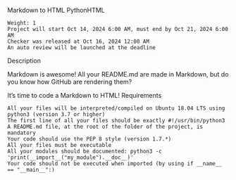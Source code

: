  Markdown to HTML
PythonHTML

    Weight: 1
    Project will start Oct 14, 2024 6:00 AM, must end by Oct 21, 2024 6:00 AM
    Checker was released at Oct 16, 2024 12:00 AM
    An auto review will be launched at the deadline

Description

Markdown is awesome! All your README.md are made in Markdown, but do you know how GitHub are rendering them?

It’s time to code a Markdown to HTML!
Requirements

    All your files will be interpreted/compiled on Ubuntu 18.04 LTS using python3 (version 3.7 or higher)
    The first line of all your files should be exactly #!/usr/bin/python3
    A README.md file, at the root of the folder of the project, is mandatory
    Your code should use the PEP 8 style (version 1.7.*)
    All your files must be executable
    All your modules should be documented: python3 -c 'print(__import__("my_module").__doc__)'
    Your code should not be executed when imported (by using if __name__ == "__main__":)
